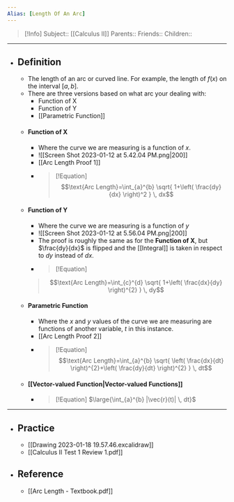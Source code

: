 ```yaml
---
Alias: [Length Of An Arc]
---
```

> [!Info]
> Subject:: [[Calculus II]]
> Parents:: 
> Friends:: 
> Children:: 
---
- ## Definition
	- The length of an arc or curved line. For example, the length of $f(x)$ on the interval $[a,b]$. 
	- There are three versions based on what arc your dealing with:
		- Function of X
		- Function of Y
		- [[Parametric Function]]
	- #### Function of X
		- Where the curve we are measuring is a function of $x$.
		- ![[Screen Shot 2023-01-12 at 5.42.04 PM.png|200]]
		- [[Arc Length Proof 1]]
		- > [!Equation]
          > $$\text{Arc Length}=\int_{a}^{b} \sqrt{ 1+\left( \frac{dy}{dx} \right)^2 } \, dx$$
	- #### Function of Y
		- Where the curve we are measuring is a function of $y$
		- ![[Screen Shot 2023-01-12 at 5.56.04 PM.png|200]]
		- The proof is roughly the same as for the **Function of X**, but $\frac{dy}{dx}$ is flipped and the [[Integral]] is taken in respect to $dy$ instead of $dx$.
		- > [!Equation]
	  > $$\text{Arc Length}=\int_{c}^{d} \sqrt{ 1+\left( \frac{dx}{dy} \right)^{2} } \, dy$$
	- #### Parametric Function
		- Where the $x$ and $y$ values of the curve we are measuring are functions of another variable, $t$ in this instance.
		- [[Arc Length Proof 2]]
		- > [!Equation]
		  > $$\text{Arc Length}=\int_{a}^{b} \sqrt{ \left( \frac{dx}{dt} \right)^{2}+\left( \frac{dy}{dt} \right)^{2} } \, dt$$
	- #### [[Vector-valued Function|Vector-valued Functions]]
		- > [!Equation]
		  > $\large{\int_{a}^{b} |\vec{r}(t)| \, dt}$
---
- ## Practice
	- [[Drawing 2023-01-18 19.57.46.excalidraw]]
	- [[Calculus II Test 1 Review 1.pdf]]
- ## Reference
	- [[Arc Length - Textbook.pdf]]